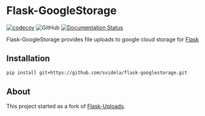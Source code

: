 # Flask-GoogleStorage

[![codecov](https://codecov.io/gh/svidela/flask-googlestorage/branch/master/graph/badge.svg)](https://codecov.io/gh/svidela/flask-googlestorage) ![GitHub](https://img.shields.io/github/license/svidela/flask-googlestorage) [![Documentation Status](https://readthedocs.org/projects/flask-googlestorage/badge/?version=latest)](https://flask-googlestorage.readthedocs.io/en/latest/?badge=latest)

Flask-GoogleStorage provides file uploads to google cloud storage for [Flask](https://palletsprojects.com/p/flask/)

## Installation

```sh
pip install git+https://github.com/svidela/flask-googlestorage.git
```

## About

This project started as a fork of [Flask-Uploads](https://github.com/maxcountryman/flask-uploads).
